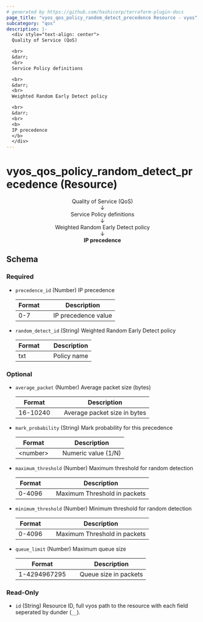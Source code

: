 ```yaml
---
# generated by https://github.com/hashicorp/terraform-plugin-docs
page_title: "vyos_qos_policy_random_detect_precedence Resource - vyos"
subcategory: "qos"
description: |-
  <div style="text-align: center">
  Quality of Service (QoS)

  <br>
  &darr;
  <br>
  Service Policy definitions

  <br>
  &darr;
  <br>
  Weighted Random Early Detect policy

  <br>
  &darr;
  <br>
  <b>
  IP precedence
  </b>
  </div>
---
```


# vyos_qos_policy_random_detect_precedence (Resource)

<div style="text-align: center">
Quality of Service (QoS)

<br>
&darr;
<br>
Service Policy definitions

<br>
&darr;
<br>
Weighted Random Early Detect policy

<br>
&darr;
<br>
<b>
IP precedence
</b>
</div>



<!-- schema generated by tfplugindocs -->
## Schema

### Required

- `precedence_id` (Number) IP precedence

    |  Format  &emsp;|  Description          |
    |----------------|-----------------------|
    |  0-7     &emsp;|  IP precedence value  |
- `random_detect_id` (String) Weighted Random Early Detect policy

    |  Format  &emsp;|  Description  |
    |----------------|---------------|
    |  txt     &emsp;|  Policy name  |

### Optional

- `average_packet` (Number) Average packet size (bytes)

    |  Format    &emsp;|  Description                   |
    |------------------|--------------------------------|
    |  16-10240  &emsp;|  Average packet size in bytes  |
- `mark_probability` (String) Mark probability for this precedence

    |  Format          &emsp;|  Description          |
    |------------------------|-----------------------|
    |  &lt;number&gt;  &emsp;|  Numeric value (1/N)  |
- `maximum_threshold` (Number) Maximum threshold for random detection

    |  Format  &emsp;|  Description                   |
    |----------------|--------------------------------|
    |  0-4096  &emsp;|  Maximum Threshold in packets  |
- `minimum_threshold` (Number) Minimum  threshold for random detection

    |  Format  &emsp;|  Description                   |
    |----------------|--------------------------------|
    |  0-4096  &emsp;|  Maximum Threshold in packets  |
- `queue_limit` (Number) Maximum queue size

    |  Format        &emsp;|  Description            |
    |----------------------|-------------------------|
    |  1-4294967295  &emsp;|  Queue size in packets  |

### Read-Only

- `id` (String) Resource ID, full vyos path to the resource with each field seperated by dunder (`__`).
